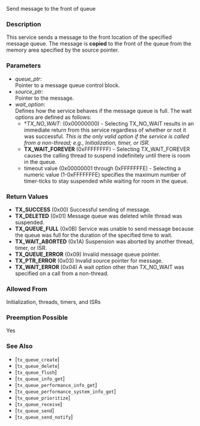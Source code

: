 Send message to the front of queue

### Description

This service sends a message to the front location of the specified message queue. The message is **copied** to the front of the queue from the memory area specified by the source pointer.

### Parameters

- *queue_ptr*: <br>Pointer to a message queue control block.
- *source_ptr*: <br>Pointer to the message.
- *wait_option*:  <br>Defines how the service behaves if the message queue is full. The wait options are defined as follows:
  - **TX_NO_WAIT*: (0x00000000) - Selecting TX_NO_WAIT results in an immediate return from this service regardless of whether or not it was successful. *This is the only valid option if the service is called from a non-thread; e.g., Initialization, timer, or ISR.*
  - **TX_WAIT_FOREVER** (0xFFFFFFFF) - Selecting TX_WAIT_FOREVER causes the calling thread to suspend indefinitely until there is room in the queue.
  - timeout value (0x00000001 through 0xFFFFFFFE) - Selecting a numeric value (1-0xFFFFFFFE) specifies the maximum number of timer-ticks to stay suspended while waiting for room in the queue.

### Return Values

- **TX_SUCCESS** (0x00) Successful sending of message.
- **TX_DELETED** (0x01) Message queue was deleted while thread was suspended.
- **TX_QUEUE_FULL** (0x0B) Service was unable to send message because the queue was full for the duration of the specified time to wait.
- **TX_WAIT_ABORTED** (0x1A) Suspension was aborted by another thread, timer, or ISR.
- **TX_QUEUE_ERROR** (0x09) Invalid message queue pointer.
- **TX_PTR_ERROR** (0x03) Invalid source pointer for message.
- **TX_WAIT_ERROR** (0x04) A wait option other than TX_NO_WAIT was specified on a call from a non-thread.

### Allowed From

Initialization, threads, timers, and ISRs

### Preemption Possible

Yes

### See Also

- [`tx_queue_create`]
- [`tx_queue_delete`]
- [`tx_queue_flush`]
- [`tx_queue_info_get`]
- [`tx_queue_performance_info_get`]
- [`tx_queue_performance_system_info_get`]
- [`tx_queue_prioritize`]
- [`tx_queue_receive`]
- [`tx_queue_send`]
- [`tx_queue_send_notify`]

